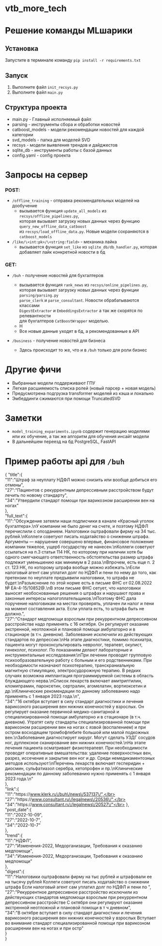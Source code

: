 # vtb_more_tech

# Решение команды MLшарики

## Установка

Запустите в терминале команду `pip install -r requirements.txt`

## Запуск
1. Выполните файл `init_recsys.py`
2. Выполните файл `main.py`

## Структура проекта
* main.py - Главный исполняемый файл
* parsing - инструменты сбора и обработки новостей
* catboost_models - модели рекомендации новостей для каждой категории
* svd_models - папка для моделей SVD
* recsys - модели выявления трендов и дайджестов
* sqlite_db - инструменты работы с базой данных
* config.yaml - config проекта

# Запросы на сервер
### POST:
* `/offline_training` - отправка рекомендательных моделей на дообучение
   + вызывается функция `update_all_models` из `recsys/offline_pipelines.py`, </br> 
   которая вызывает загрузку новых данных через функцию `query_new_offline_data_catboost`</br> 
   из `recsys/load_offline_data.py`. Новые модели сохраняются в `catboost_models`
* `/like/\<int:pk>/\<string:field>` - механика лайка
   + вызывается функция `set_like` из `sqlite_db/db_handler.py`, которая добавляет лайк конкретной новости в бд

### GET:
* `/buh` - получение новостей для бухгалтеров
  + вызывается функция `rank_news` из `recsys/online_pipelines.py`, </br> 
    которая вызывает загрузку новых данных через функции `parsing/parsing.py`</br> 
   `parse_clerk` и `parse_consultant`. Новости обрабатываются классами </br>
   `DigestExtractor` и `EmbeddingsExtractor` а так же скорятся по релевантности </br>
   для бухгалтеров `CatBoostWrapper` моделью.
  + Н
  + Все новые данные уходят в бд, а рекомендованные в API
   
* `/business` - получение новостей для бизнеса
    + Здесь происходит то же, что и в `/buh` только для роли бизнес

# Другие фичи
* Выбранные модели поддерживают ГПУ
* Легкая расшияемость списка ролей (новый парсер + новая модель)
* Предусмотрена подгрузка transformer моделей из кэша и локально
* Эмбеддинги сжимаются при помощи TruncatedSVD

# Заметки
* `model_training_expariments.ipynb` содержит генерацию моделями или
  их обучение, а так же алгоритм для обучения инсайт модели
* В дальнейшем переезд на бд PostgreSQL, FastAPI  

# Пример работы api для `/buh`
{
    "title":{</br>
        "11":"Штраф за неуплату НДФЛ можно снизить или вообще добиться его отмены",</br>
        "27":"Пациентов с рекуррентным депрессивным расстройством будут лечить по новому стандарту",</br>
        "34":"Утвердили стандарт помощи при варикозном расширении вен на ногах"</br>
    },</br>
    "full_text":{</br>
        "11":"Обсуждение затеяли наши подписчики в канале «Красный уголок бухгалтера».\nУ компании не было денег на счете, и поэтому НДФЛ перечислили с опозданием. Налоговики оштрафовали фирму на 34 тыс. рублей.\nКоллеги советуют писать ходатайство о снижении штрафа. Аргументы — нарушение совершено впервые, финансовое положение компании тяжелое, ущерб государству не нанесен.\nКоллеги советуют ссылаться на п.3 статьи 114 НК, по которому при наличии хотя бы одного смягчающего ответственность обстоятельства размер штрафа подлежит уменьшению как минимум в 2 раза.\nВпрочем, есть еще п. 2 ст. 123 НК, по которому штрафа вообще можно избежать.\nЕсли налоговый агент сам уплатил долг по НДФЛ и пени по нему до того, как претензии по неуплате предъявили налоговики, то штрафа не будет.\nРазъяснение по этой норме есть в письме ФНС от 02.08.2022 № ЕА-4-15\/10852@.\nВ этом письме ФНС сетует, что налоговики выносят необоснованные решения о штрафах и нарушают права и законные интересы налогоплательщиков.\nПоэтому ФНС дала поручение налоговикам на местах проверять, уплачен ли налог и пени на момент составления акта. Если уплата есть, то штрафа быть не должно.",</br>
        "27":"Стандарт медпомощи взрослым при рекуррентном депрессивном расстройстве надо применять с 16 октября. Он регулирует оказание экстренной, неотложной и плановой помощи амбулаторно и в стационаре (в т.ч. дневном). Заболевание исключили из действующих стандартов по депрессии.\nНа этапе диагностики, помимо психиатра, пациента могут проконсультировать невролог, терапевт, окулист, гинеколог, психолог. По показаниям делают лабораторные и инструментальные исследования:\nПри лечении проводят групповую психообразовательную работу с больным и его родственниками. При необходимости назначают психотерапию, транскраниальную магнитную стимуляцию, электросудорожную терапию. В редких случаях возможна имплантация программируемой системы в область блуждающего нерва.\nСписок лекарств включает амитриптилин, кломипрамин, пароксетин, сертралин, агомелатин, вортиоксетин и др.\nКлинические рекомендации по данному заболеванию надо применять с 1 января 2023 года.\n",</br>
        "34":"16 октября вступает в силу стандарт диагностики и лечения варикозного расширения вен нижних конечностей у взрослых. Он регулирует оказание первичной медико-санитарной и специализированной помощи амбулаторно и в стационаре (в т.ч. дневном). Утратят силу стандарты специализированной помощи при варикозном расширении вен на ногах с язвой (воспалением) и при остром восходящем тромбофлебите большой или малой подкожных вен.\nЗаболевание диагностирует хирург. Могут сделать УЗДГ сосудов ног, дуплексное сканирование вен нижних конечностей.\nНа этапе лечения пациента осматривает физиотерапевт. При необходимости проводят оперативные вмешательства: удаление поверхностных вен, разрез, иссечение и закрытие вен ног и др. Среди немедикаментозных методов используют:\nПеречень лекарств включает гесперидин + диосмин, сульфатиазол серебра, кетопрофен и пр.\nКлинические рекомендации по данному заболеванию нужно применять с 1 января 2023 года.\n"</br>
    },</br>
    "link":{</br>
        "11":"https:\/\/www.klerk.ru\/buh\/news\/537137\/",</br>
        "27":"https:\/\/www.consultant.ru\/legalnews\/20536\/",</br>
        "34":"https:\/\/www.consultant.ru\/legalnews\/20527\/"</br>
    },</br>
    "post_date":{</br>
        "11":"2022-10-09",</br>
        "27":"2022-10-7",</br>
        "34":"2022-10-7"</br>
    },</br>
    "trend":{</br>
        "11":"НДФЛ",</br>
        "27":"Изменения-2022, Медорганизации, Требования к оказанию медпомощи",</br>
        "34":"Изменения-2022, Медорганизации, Требования к оказанию медпомощи"</br>
    },</br>
    "digest":{</br>
        "11":"Налоговики оштрафовали фирму на тыс рублей и штрафовали ее на тысячу рублей Коллеги советуют писать ходатайство о снижении штрафа Если налоговый агент сам уплатил долг по НДФЛ и пени по ",</br>
        "27":"Рекуррентное депрессивное расстройство исключили из действующих стандартов медпомощи взрослым при рекуррентном депрессивном расстройстве С октября они регулируют оказание экстренной неотложной и плановой помощи в т ч дневном",</br>
        "34":"В октябре вступает в силу стандарт диагностики и лечения варикозного расширения вен нижних конечностей у взрослых Вступает во внимание стандарт специализированной помощи при варикозном расширении вен на ногах и при остр"</br>
        }</br>
}

